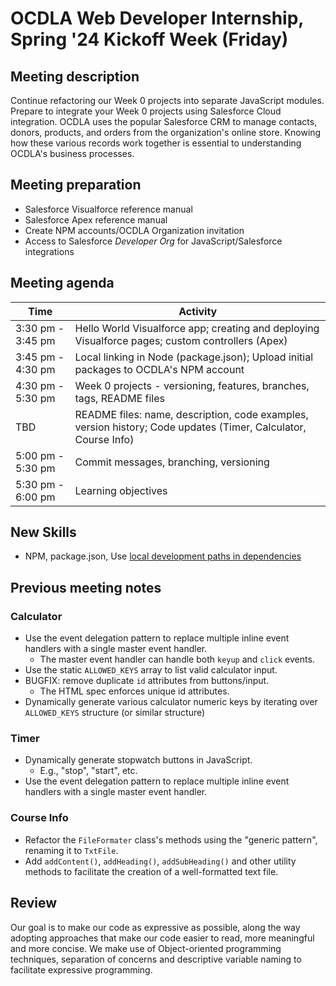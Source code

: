 # OCDLA Web Developer Internship, Spring '24 Kickoff Week (Friday)

## Meeting description
Continue refactoring our Week 0 projects into separate JavaScript modules.  Prepare to integrate your Week 0 projects using Salesforce Cloud integration.  OCDLA uses the popular Salesforce CRM to manage contacts, donors, products, and orders from the organization's online store.  Knowing how these various records work together is essential to understanding OCDLA's business processes.  

## Meeting preparation
* Salesforce Visualforce reference manual
* Salesforce Apex reference manual
* Create NPM accounts/OCDLA Organization invitation
* Access to Salesforce _Developer Org_ for JavaScript/Salesforce integrations

## Meeting agenda
| Time | Activity
| --- | ---
| 3:30 pm - 3:45 pm | Hello World Visualforce app; creating and deploying Visualforce pages; custom controllers (Apex)
| 3:45 pm - 4:30 pm | Local linking in Node (package.json); Upload initial packages to OCDLA's NPM account
| 4:30 pm - 5:30 pm | Week 0 projects - versioning, features, branches, tags, README files
| TBD | README files: name, description, code examples, version history; Code updates (Timer, Calculator, Course Info)
| 5:00 pm - 5:30 pm | Commit messages, branching, versioning
| 5:30 pm - 6:00 pm | Learning objectives

## New Skills
* NPM, package.json, Use [local development paths in dependencies](https://docs.npmjs.com/cli/v10/configuring-npm/package-json#local-paths)


## Previous meeting notes
### Calculator

* Use the event delegation pattern to replace multiple inline event handlers with a single master event handler.
  * The master event handler can handle both <code>keyup</code> and <code>click</code> events.
* Use the static <code>ALLOWED_KEYS</code> array to list valid calculator input.
* BUGFIX: remove duplicate <code>id</code> attributes from buttons/input.
  * The HTML spec enforces unique id attributes.
* Dynamically generate various calculator numeric keys by iterating over ```ALLOWED_KEYS``` structure (or similar structure)
  
### Timer
* Dynamically generate stopwatch buttons in JavaScript.
  * E.g., "stop", "start", etc.
* Use the event delegation pattern to replace multiple inline event handlers with a single master event handler.

### Course Info
* Refactor the <code>FileFormater</code> class's methods using the "generic pattern", renaming it to <code>TxtFile</code>.
* Add ```addContent()```, ```addHeading()```, ```addSubHeading()``` and other utility methods to facilitate the creation of a well-formatted text file.

## Review
Our goal is to make our code as expressive as possible, along the way adopting approaches that make our code easier to read, more meaningful and more concise.  We make use of Object-oriented programming techniques, separation of concerns and descriptive variable naming to facilitate expressive programming.